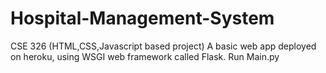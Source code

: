 # Hospital-Management-System
CSE 326 (HTML,CSS,Javascript based project)
A basic web app deployed on heroku, using WSGI web framework called Flask.
Run Main.py
